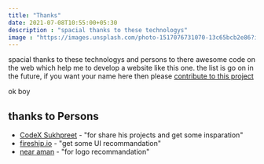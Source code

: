 ```yaml
---
title: "Thanks"
date: 2021-07-08T10:55:00+05:30
description : "spacial thanks to these technologys"
image : "https://images.unsplash.com/photo-1517076731070-13c65bcb2e86?ixid=MnwxMjA3fDB8MHxwaG90by1wYWdlfHx8fGVufDB8fHx8&ixlib=rb-1.2.1&auto=format&fit=crop&w=667&q=80"
---
```


spacial thanks to these technologys and persons to there awesome code on the web which help me to develop a website like this one. 
the list is go on in the future, if you want your name here then please [contribute to this project](https://github.com/aianshume/codenanshu)

ok boy

## thanks to Persons

* [CodeX Sukhpreet](https://twitter.com/XSukhpreet) - "for share his projects and get some insparation"
* [fireship.io](https://fireship.io) - "get some UI recommandation"
* [near aman](https://github.com/nearaman) - "for logo recommandation"